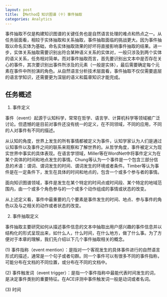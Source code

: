 ```yaml
---
layout: post
title: 【Method】知识图谱（十）事件抽取
categories: Analytics
---
```


事件抽取不仅是构建知识图谱的关键任务也是自然语言处理的难点和热点之一。从任务层面看，相较于实体抽取和关系抽取，事件抽取面临的挑战更大。因为事件抽取以命名实体为基础，命名实体抽取效果的好坏将直接影响事件抽取的结果。进一步，实体关系抽取需要识别出符合某种语义关系的实体对，一般只涉及到两个实体的语义关系，任务相对简单。而对事件抽取而言，首先要识别出文本中是否存在关心的事件，其次要识别出事件所涉及的元素（一般是实体），最后需要确定每个元素在事件中所扮演的角色。从自然语言分析技术层面看，事件抽取不仅仅需要底层的语言学知识，还需要更为深层的语义和篇章知识才能完成。

## 任务概述

1. 事件定义

事件（event）起源于认知科学，常常在哲学、语言学、计算机科学等领域被广泛讨论。但遗憾的是目前对事件还没有统一的定义，在不同领域，不同的应用，不同的人对事件有不同的描述。

从认知的角度，世界上发生的所有事情都被定义为事件，认知学家认为人们是通过认知事件以及事件之间的联系来观察和了解世界的。从哲学角度，事件被定义为现实世界中事实的具体表现。在语言学领域，Miller等在WordNet中将事件定义为在某个具体的时间和地点发生的事情。Chung等认为一个事件是一个包含三部分信息的术语：谓词、谓词发生的时间、谓词发生的环境或者条件。Timber等认为事件是在一定条件下，发生在具体的时间和地点的，包含一个或多个参与者的事情。

面向知识图谱领域，事件是发生在某个特定的时间点或时间段、某个特定的地域范围内，由一个或多个角色参与的一个或多个动作组成的事情或状态的改变。

从上述定义看，事件中最重要的几个要素是事件发生的时间、地点、参与事件的角色以及与之相关的动作或者状态的改变。

2. 事件抽取定义

事件抽取主要研究如何从描述事件信息的文本中抽取出用户感兴趣的事件信息并以结构化的形式呈现出来，如什么人，什么时间，在什么地方，做了什么事。为了方便对于本章的理解，我们先介绍以下几个事件抽取相关的概念。

(1) 事件指称（event mention）：是指对一个客观发生的具体事件进行的自然语言形式的描述，通常是一个句子或者句群。同一个事件可以有很多不同的事件指称，可能分布在文档的不同位置，或分布在不同的文档中。

(2) 事件触发词（event trigger）：是指一个事件指称中最能代表时间发生的词，是决定事件类别的重要特征。在ACE评测中事件触发词一般是动词或者名词。

(3) 时间